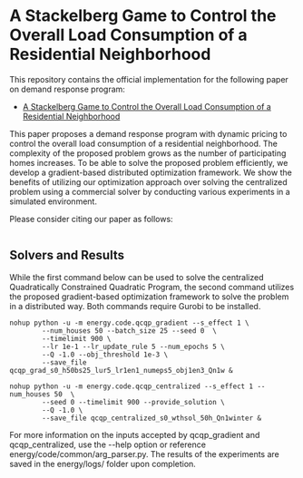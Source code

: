 # A Stackelberg Game to Control the Overall Load Consumption of a Residential Neighborhood

This repository contains the official implementation for the following paper on demand response program:


* [A Stackelberg Game to Control the Overall Load Consumption of a Residential Neighborhood](https://arxiv.org/abs/2306.10935)


This paper proposes a demand response program with dynamic pricing to control the overall load consumption of a residential neighborhood. The complexity of the proposed problem grows as the number of participating homes increases. To be able to solve the proposed problem efficiently, we develop a gradient-based distributed optimization framework. We show the benefits of utilizing our optimization approach over solving the centralized problem using a commercial solver by conducting various experiments in a simulated environment.

Please consider citing our paper as follows:

```
``` 

## Solvers and Results

While the first command below can be used to solve the centralized Quadratically Constrained Quadratic Program, the second command utilizes the proposed gradient-based optimization framework to solve the problem in a distributed way. Both commands require Gurobi to be installed. 


```
nohup python -u -m energy.code.qcqp_gradient --s_effect 1 \
        --num_houses 50 --batch_size 25 --seed 0  \
        --timelimit 900 \
        --lr 1e-1 --lr_update_rule 5 --num_epochs 5 \
        --Q -1.0 --obj_threshold 1e-3 \
        --save_file qcqp_grad_s0_h50bs25_lur5_lr1en1_numeps5_obj1en3_Qn1w &
  
nohup python -u -m energy.code.qcqp_centralized --s_effect 1 --num_houses 50  \
        --seed 0 --timelimit 900 --provide_solution \
        --Q -1.0 \
        --save_file qcqp_centralized_s0_wthsol_50h_Qn1winter &
```  

For more information on the inputs accepted by qcqp_gradient and qcqp_centralized, use the --help option or reference energy/code/common/arg_parser.py. The results of the experiments are saved in the energy/logs/ folder upon completion.
